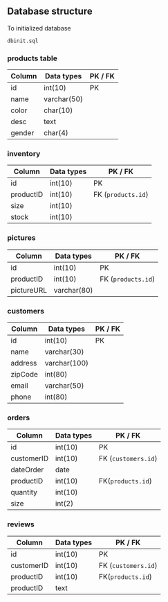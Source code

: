 ## Database structure

To initialized database
```
dbinit.sql
```

### products table
| Column | Data types | PK / FK |
| ------ | ---------- | ------- |
| id | int(10) | PK |
| name | varchar(50) | |
| color | char(10) | |
| desc | text | |
| gender | char(4) | |

### inventory
| Column | Data types | PK / FK |
| ------ | ---------- | ------- |
| id | int(10) | PK |
| productID | int(10) | FK (`products.id`) |
| size | int(10) | |
| stock | int(10) | |

### pictures
| Column | Data types | PK / FK |
| ------ | ---------- | ------- |
| id | int(10) | PK |
| productID | int(10) | FK (`products.id`) |
| pictureURL | varchar(80) | |

### customers
| Column | Data types | PK / FK |
| ------ | ---------- | ------- |
| id | int(10) | PK |
| name | varchar(30) | |
| address | varchar(100) | |
| zipCode | int(80) | |
| email | varchar(50) | |
| phone | int(80) | |

### orders
| Column | Data types | PK / FK |
| ------ | ---------- | ------- |
| id | int(10) | PK |
| customerID | int(10) | FK (`customers.id`) |
| dateOrder | date | |
| productID | int(10) | FK(`products.id`) |
| quantity | int(10) | |
| size | int(2) | |

### reviews
| Column | Data types | PK / FK |
| ------ | ---------- | ------- |
| id | int(10) | PK |
| customerID | int(10) | FK (`customers.id`) |
| productID | int(10) | FK(`products.id`) |
| productID | text | |
